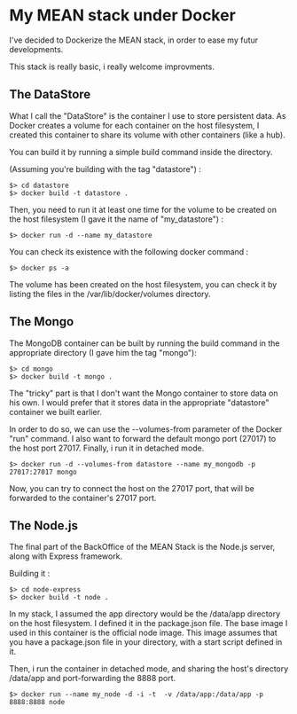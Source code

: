 # My MEAN stack under Docker

I've decided to Dockerize the MEAN stack, in order to ease my futur developments.

This stack is really basic, i really welcome improvments.

## The DataStore

What I call the "DataStore" is the container I use to store persistent data. As Docker creates a volume for each container on the host filesystem, I created this container to share its volume with other containers (like a hub).

You can build it by running a simple build command inside the directory.

(Assuming you're building with the tag "datastore") :

```shell
$> cd datastore
$> docker build -t datastore .
```

Then, you need to run it at least one time for the volume to be created on the host filesystem (I gave it the name of "my_datastore") :

```shell
$> docker run -d --name my_datastore
```
You can check its existence with the following docker command : 

            
```shell
$> docker ps -a
```

The volume has been created on the host filesystem, you can check it by listing the files in the /var/lib/docker/volumes directory.

## The Mongo

The MongoDB container can be built by running the build command in the appropriate directory (I gave him the tag "mongo"):

```shell
$> cd mongo 
$> docker build -t mongo .
```

The "tricky" part is that I don't want the Mongo container to store data on his own. I would prefer that it stores data in the appropriate "datastore" container we built earlier.

In order to do so, we can use the --volumes-from parameter of the Docker "run" command. I also want to forward the default mongo port (27017) to the host port 27017. Finally, i run it in detached mode.

```shell
$> docker run -d --volumes-from datastore --name my_mongodb -p 27017:27017 mongo
```

Now, you can try to connect the host on the 27017 port, that will be forwarded to the container's 27017 port.

## The Node.js

The final part of the BackOffice of the MEAN Stack is the Node.js server, along with Express framework.

Building it :

```shell
$> cd node-express 
$> docker build -t node .
```

In my stack, I assumed the app directory would be the /data/app directory on the host filesystem. I defined it in the package.json file. The base image I used in this container is the official node image. This image assumes that you have a package.json file in your directory, with a start script defined in it.

Then, i run the container in detached mode, and sharing the host's directory /data/app and port-forwarding the 8888 port.

```shell
$> docker run --name my_node -d -i -t  -v /data/app:/data/app -p 8888:8888 node
```
